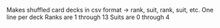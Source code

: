 Makes shuffled card decks in csv format -> rank, suit, rank, suit, etc.
One line per deck
Ranks are 1 through 13
Suits are 0 through 4
